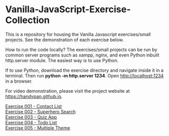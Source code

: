 # Vanilla-JavaScript-Exercise-Collection

This is a repository for housing the Vanilla Javascript exercises/small projects. See the demonstration of each exercise below.

How to run the code locally?
The exercises/small projects can be run by common server programs such as xampp, nginx, and even Python inbuilt http.server module. The easiest way is to use Python. 

If to use Python, download the exercise directory and navigate inside it in a terminal. Then run <b>python -m http.server 1234</b>. Open <a href="http://localhost:1234" target="_blank">http://localhost:1234</a> in a browser. 

For video demonstration, please visit the project website at <a href="https://handypan.github.io" target="_blank">https://handypan.github.io</a>.

[Exercise 001 - Contact List](https://handypan.github.io/Vanilla-JavaScript-Exercise-Collection/ex001-contact-list/)<br>
[Exercise 002 - Superhero Search](https://handypan.github.io/Vanilla-JavaScript-Exercise-Collection/ex002-superhero-search/)<br>
[Exercise 003 - Quiz App](https://handypan.github.io/Vanilla-JavaScript-Exercise-Collection/ex003-quiz-app/)<br>
[Exercise 004 - Todo List](https://handypan.github.io/Vanilla-JavaScript-Exercise-Collection/ex004-todo-list/)<br>
[Exercise 005 - Multiple Theme](https://handypan.github.io/Vanilla-JavaScript-Exercise-Collection/ex005-multiple-theme/)<br>
